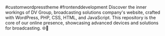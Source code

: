 #customwordpresstheme #frontenddevelopment
Discover the inner workings of DV Group, broadcasting solutions company's website, crafted with WordPress, PHP, CSS, HTML, and JavaScript. This repository is the core of our online presence, showcasing advanced devices and solutions for broadcasting. 🌐🚀
